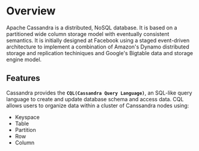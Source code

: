 # Overview
Apache Cassandra is a distributed, NoSQL database. It is based on a partitioned wide column storage model with eventually consistent semantics. 
It is initially designed at Facebook using a staged event-driven architecture to implement a combination of Amazon's Dynamo distributed storage and replication techiniques and Google's Bigtable data and storage engine model. 

## Features
Cassandra provides the **`CQL(Cassandra Query Language)`**, an SQL-like query language to create and update database schema and access data. CQL allows users to organize data within a cluster of Canssandra nodes using:
* Keyspace
* Table
* Partition
* Row
* Column